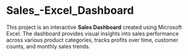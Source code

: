 # Sales_-Excel_Dashboard
This project is an interactive **Sales Dashboard** created using Microsoft Excel. The dashboard provides visual insights into sales performance across various product categories, tracks profits over time, customer counts, and monthly sales trends. 
